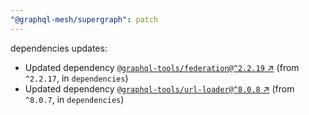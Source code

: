 ```yaml
---
"@graphql-mesh/supergraph": patch
---
```

dependencies updates:
  - Updated dependency [`@graphql-tools/federation@^2.2.19` ↗︎](https://www.npmjs.com/package/@graphql-tools/federation/v/2.2.19) (from `^2.2.17`, in `dependencies`)
  - Updated dependency [`@graphql-tools/url-loader@^8.0.8` ↗︎](https://www.npmjs.com/package/@graphql-tools/url-loader/v/8.0.8) (from `^8.0.7`, in `dependencies`)

